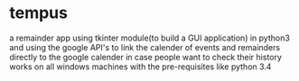 # tempus
a remainder app using tkinter module(to build a GUI application) in python3 and using the google API's to link the calender of events and remainders directly to the google calender in case people want to check their history 
works on all windows machines with the pre-requisites like python 3.4
